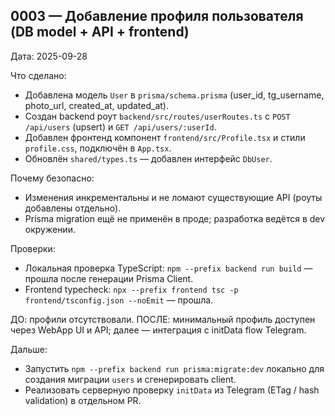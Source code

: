 ## 0003 — Добавление профиля пользователя (DB model + API + frontend)

Дата: 2025-09-28

Что сделано:
- Добавлена модель `User` в `prisma/schema.prisma` (user_id, tg_username, photo_url, created_at, updated_at).
- Создан backend роут `backend/src/routes/userRoutes.ts` с `POST /api/users` (upsert) и `GET /api/users/:userId`.
- Добавлен фронтенд компонент `frontend/src/Profile.tsx` и стили `profile.css`, подключён в `App.tsx`.
- Обновлён `shared/types.ts` — добавлен интерфейс `DbUser`.

Почему безопасно:
- Изменения инкрементальны и не ломают существующие API (роуты добавлены отдельно).
- Prisma migration ещё не применён в проде; разработка ведётся в dev окружении.

Проверки:
- Локальная проверка TypeScript: `npm --prefix backend run build` — прошла после генерации Prisma Client.
- Frontend typecheck: `npx --prefix frontend tsc -p frontend/tsconfig.json --noEmit` — прошла.

ДО: профили отсутствовали.
ПОСЛЕ: минимальный профиль доступен через WebApp UI и API; далее — интеграция с initData flow Telegram.

Дальше:
- Запустить `npm --prefix backend run prisma:migrate:dev` локально для создания миграции `users` и сгенерировать client.
- Реализовать серверную проверку `initData` из Telegram (ETag / hash validation) в отдельном PR.
